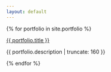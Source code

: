 ```yaml
---
layout: default
---
```


{% for portfolio in site.portfolio %}
   <article>
      <a href="{{ portfolio.url | prepend: site.baseurl }}">
         <p>{{ portfolio.title }}</p>
      </a>
      <p class="portfolio-excerpt">{{ portfolio.description | truncate: 160 }}</p>
   </article>
{% endfor %}     
